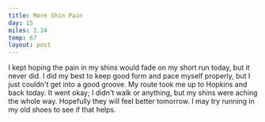 ```yaml
---
title: More Shin Pain
day: 15
miles: 2.24
temp: 67
layout: post
---
```


I kept hoping the pain in my shins would fade on my short run today, but it never did. I did my best to keep good form and pace myself properly, but I just couldn't get into a good groove. My route took me up to Hopkins and back today. It went okay; I didn't walk or anything, but my shins were aching the whole way. Hopefully they will feel better tomorrow. I may try running in my old shoes to see if that helps.